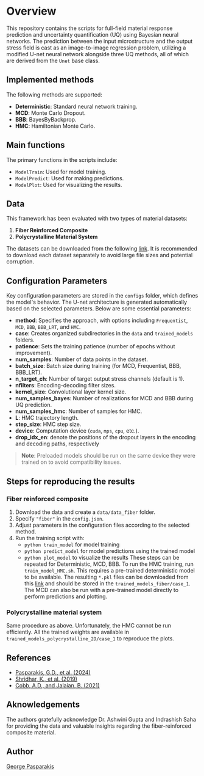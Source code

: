 # Overview

This repository contains the scripts for full-field material response prediction and uncertainty quantification (UQ) using Bayesian neural networks. The prediction between the input microstructure and the output stress field is cast as an image-to-image regression problem, utilizing a modified U-net neural network alongside three UQ methods, all of which are derived from the `Unet` base class.

## Implemented methods

The following methods are supported:

- **Deterministic**: Standard neural network training.
- **MCD**: Monte Carlo Dropout.
- **BBB**: BayesByBackprop.
- **HMC**: Hamiltonian Monte Carlo.

## Main functions

The primary functions in the scripts include:

- `ModelTrain`: Used for model training.
- `ModelPredict`: Used for making predictions.
- `ModelPlot`: Used for visualizing the results.

## Data

This framework has been evaluated with two types of material datasets:

1. **Fiber Reinforced Composite**
2. **Polycrystalline Material System**

The datasets can be downloaded from the following [link](https://doi.org/10.7281/T1GCHQPY). It is recommended to download each dataset separately to avoid large file sizes and potential corruption.

## Configuration Parameters

Key configuration parameters are stored in the `configs` folder, which defines the model's behavior. The U-net architecture is generated automatically based on the selected parameters. Below are some essential parameters:

- **method**: Specifies the approach, with options including `Frequentist`, `MCD`, `BBB`, `BBB_LRT`, and `HMC`.
- **case**: Creates organized subdirectories in the `data` and `trained_models` folders.
- **patience**: Sets the training patience (number of epochs without improvement).
- **num_samples**: Number of data points in the dataset.
- **batch_size**: Batch size during training (for MCD, Frequentist, BBB, BBB_LRT).
- **n_target_ch**: Number of target output stress channels (default is 1).
- **nfilters**: Encoding-decoding filter sizes.
- **kernel_size**: Convolutional layer kernel size.
- **num_samples_bayes**: Number of realizations for MCD and BBB during UQ prediction.
- **num_samples_hmc**: Number of samples for HMC.
- **L**: HMC trajectory length.
- **step_size**: HMC step size.
- **device**: Computation device (`cuda`, `mps`, `cpu`, etc.).
- **drop_idx_en**: denote the positions of the dropout layers in the encoding and decoding paths, respectively

> **Note**: Preloaded models should be run on the same device they were trained on to avoid compatibility issues.

## Steps for reproducing the results
### Fiber reinforced composite
1. Download the data and create a `data/data_fiber` folder.
2. Specify `"fiber"` in the `config.json`.
3. Adjust parameters in the configuration files according to the selected method.
4. Run the training script with:
   - `python train_model` for model training
   - `python predict_model` for model predictions using the trained model
   - `python plot_model` to visualize the results
  These steps can be repeated for Deterministic, MCD, BBB. To run the HMC training, run `train_model_HMC.sh`. This requires a pre-trained deterministic model to be available. The resulting `*.pkl` files can be downloaded from this [link](https://livejohnshopkins.sharepoint.com/:f:/r/sites/JHUDataArchive/Shared%20Documents/ShieldsM_JHRDataRepository_20241031/data?csf=1&web=1&e=CMc09P) and should be stored in the `trained_models_fiber/case_1`. The MCD can also be run with a pre-trained model directly to perform predictions and plotting.
### Polycrystalline material system 
Same procedure as above. Unfortunately, the HMC cannot be run efficiently. All the trained weights are available in `trained_models_polycrystalline_2D/case_1` to reproduce the plots.

## References

* [Pasparakis, G.D., et al. (2024)](https://www.sciencedirect.com/science/article/pii/S0045782524007400)
* [Shridhar, K., et al. (2019)](https://arxiv.org/abs/1901.02731)
* [Cobb, A.D., and Jalaian, B. (2021)](https://proceedings.mlr.press/v161/cobb21a.html)

## Aknowledgements
The authors gratefully acknowledge Dr. Ashwini Gupta and Indrashish Saha for providing the data and valuable insights regarding the fiber-reinforced composite material.

## Author
[George Pasparakis](https://scholar.google.com/citations?user=kPANZZQAAAAJ&hl=en)
